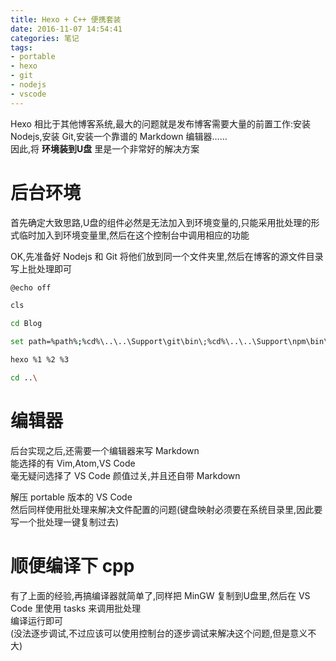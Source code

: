 ```yaml
---
title: Hexo + C++ 便携套装
date: 2016-11-07 14:54:41
categories: 笔记
tags:
- portable
- hexo
- git
- nodejs
- vscode
---
```

Hexo 相比于其他博客系统,最大的问题就是发布博客需要大量的前置工作:安装 Nodejs,安装 Git,安装一个靠谱的 Markdown 编辑器……  
因此,将 **环境装到U盘** 里是一个非常好的解决方案  
<!--more-->

# 后台环境
首先确定大致思路,U盘的组件必然是无法加入到环境变量的,只能采用批处理的形式临时加入到环境变量里,然后在这个控制台中调用相应的功能  

OK,先准备好 Nodejs 和 Git 将他们放到同一个文件夹里,然后在博客的源文件目录写上批处理即可  

```bash
@echo off

cls

cd Blog

set path=%path%;%cd%\..\..\Support\git\bin\;%cd%\..\..\Support\npm\bin\;%cd%\..\..\Support\nodejs\;%cd%\..\..\Support\npm\;%cd%\..\..\Support\git\

hexo %1 %2 %3

cd ..\
```

# 编辑器 
后台实现之后,还需要一个编辑器来写 Markdown  
能选择的有 Vim,Atom,VS Code  
毫无疑问选择了 VS Code 颜值过关,并且还自带 Markdown  

解压 portable 版本的 VS Code  
然后同样使用批处理来解决文件配置的问题(键盘映射必须要在系统目录里,因此要写一个批处理一键复制过去)  

# 顺便编译下 cpp  
有了上面的经验,再搞编译器就简单了,同样把 MinGW 复制到U盘里,然后在 VS Code 里使用 tasks 来调用批处理  
编译运行即可  
(没法逐步调试,不过应该可以使用控制台的逐步调试来解决这个问题,但是意义不大)  

